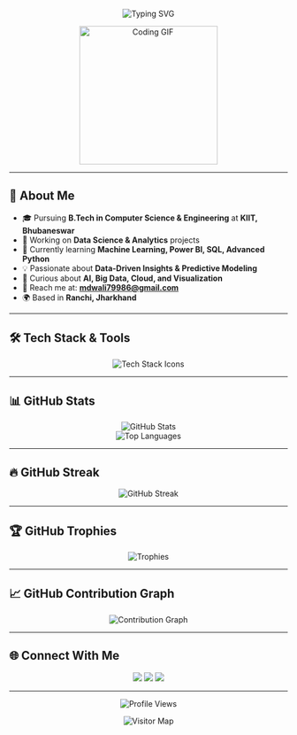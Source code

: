 <!-- Profile Header -->
<p align="center">
  <img src="https://readme-typing-svg.demolab.com?font=Fira+Code&size=28&pause=1000&color=00C8FF&width=435&lines=Hi%2C+I'm+Mohammad+Wali;A+Data+Science+Explorer" alt="Typing SVG" />
</p>

<p align="center">
  <img src="https://media.giphy.com/media/LaVp0AyqR5bGsC5Cbm/giphy.gif" width="250" alt="Coding GIF" />
</p>

---

## 💫 About Me
- 🎓 Pursuing **B.Tech in Computer Science & Engineering** at **KIIT, Bhubaneswar**  
- 🚀 Working on **Data Science & Analytics** projects  
- 🌱 Currently learning **Machine Learning, Power BI, SQL, Advanced Python**  
- 💡 Passionate about **Data-Driven Insights & Predictive Modeling**  
- 🧠 Curious about **AI, Big Data, Cloud, and Visualization**  
- 📢 Reach me at: **mdwali79986@gmail.com**  
- 🌍 Based in **Ranchi, Jharkhand**  

---

## 🛠️ Tech Stack & Tools
<p align="center">
  <img src="https://skillicons.dev/icons?i=html,css,js,react,nodejs,mongodb,python,git,github,sql" alt="Tech Stack Icons" />
</p>

---

## 📊 GitHub Stats
<p align="center">
  <img src="https://github-readme-stats.vercel.app/api?username=Mdwali79986&show_icons=true&theme=gradient&hide_border=true&border_radius=15" alt="GitHub Stats" />
  <br>
  <img src="https://github-readme-stats.vercel.app/api/top-langs/?username=Mdwali79986&layout=compact&theme=gradient&hide_border=true&border_radius=15" alt="Top Languages" />
</p>

---

## 🔥 GitHub Streak
<p align="center">
  <img src="https://github-readme-streak-stats.herokuapp.com?user=Mdwali79986&theme=highcontrast&hide_border=true&date_format=M%20j%5B%2C%20Y%5D" alt="GitHub Streak" />
</p>

---

## 🏆 GitHub Trophies
<p align="center">
  <img src="https://github-profile-trophy.vercel.app/?username=Mdwali79986&theme=discord&no-frame=true&row=1&column=7" alt="Trophies" />
</p>

---

## 📈 GitHub Contribution Graph
<p align="center">
  <img src="https://github-readme-activity-graph.vercel.app/graph?username=Mdwali79986&theme=react-dark&hide_border=true" alt="Contribution Graph" />
</p>

---

## 🌐 Connect With Me
<p align="center">
  <a href="https://www.linkedin.com/in/mdwali79986/"><img src="https://img.shields.io/badge/LinkedIn-0A66C2?style=for-the-badge&logo=linkedin&logoColor=white"/></a>
  <a href="mailto:mdwali79986@gmail.com"><img src="https://img.shields.io/badge/Gmail-EA4335?style=for-the-badge&logo=gmail&logoColor=white"/></a>
  <a href="https://github.com/Mdwali79986"><img src="https://img.shields.io/badge/GitHub-171515?style=for-the-badge&logo=github&logoColor=white"/></a>
</p>

---


<p align="center">
  <img src="https://komarev.com/ghpvc/?username=Mdwali79986&label=Profile+Views&color=0e75b6&style=flat-square" alt="Profile Views"/>
</p>


<p align="center">
  <img src="https://visitor-badge.glitch.me/badge?page_id=Mdwali79986.visitor-badge" alt="Visitor Map" />

</p>

